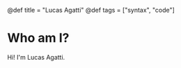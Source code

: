 @def title = "Lucas Agatti"
@def tags = ["syntax", "code"]

# Who am I?

<!-- \tableofcontents  <!-- you can use \toc as well -->

Hi! I'm Lucas Agatti.
